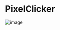 # PixelClicker
![image](https://github.com/Jimmy01240397/CTF-writeup/assets/57281249/0728f691-eff5-4ab0-bf26-40d4f319bf19)
